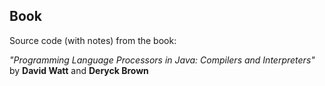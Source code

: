 ## Book

Source code (with notes) from the book:
 
_"Programming Language Processors in Java: Compilers and Interpreters"_ by **David Watt** and **Deryck Brown** 